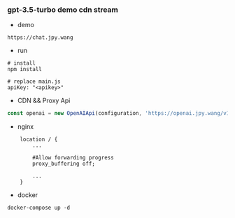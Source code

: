  
### gpt-3.5-turbo demo cdn stream  

- demo
````
https://chat.jpy.wang
````

- run
````shell
# install 
npm install

# replace main.js
apiKey: "<apikey>"

````

- CDN && Proxy Api
````javascript
const openai = new OpenAIApi(configuration, 'https://openai.jpy.wang/v1');
````

- nginx
````shell
    location / {
        ...
        
        #Allow forwarding progress
        proxy_buffering off;
        
        ...
    }
````

- docker
````shell
docker-compose up -d
````


